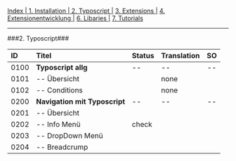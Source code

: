 [Index   | ](README.md)  [1. Installation   | ](1-installation.md)  [2. Typoscript   |](2-typoscript.md)   [3. Extensions  |](3-extensions.md)  [4. Extensionentwicklung  |](4-extensionentwicklung.md)  [6. Libaries  |](6-libaries.md)  [7. Tutorials](7-tutorials.md) 
***

###2. Typoscript###

| ID   | Titel                         | Status       | Translation | SO   |
| :--- | :---------------------------- | :----------- | :---------- | :--: |
| 0100 | **Typoscript allg**           | --           | --          | --   |
| 0101 | -- Übersicht                  |              | none        |      |
| 0102 | -- Conditions                 |              | none        |      |
| 0200 | **Navigation mit Typoscript** | --           | --          | --   |
| 0201 | -- Übersicht                  |              |             |      |
| 0202 | -- Info Menü                  |  check       |             |      |
| 0203 | -- DropDown Menü              |              |             |      |
| 0204 | -- Breadcrump                 |              |             |      |
